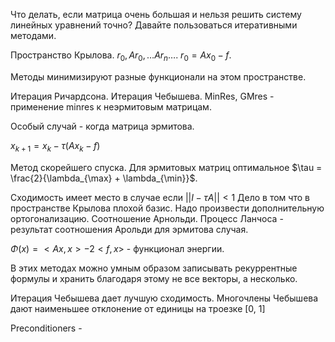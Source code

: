 Что делать, если матрица очень большая и нельзя решить систему линейных уравнений точно? Давайте пользоваться итеративными методами. 

Пространство Крылова. $r_0, Ar_0, \dots Ar_n \dots$. $r_0 = Ax_0 - f$. 

Методы минимизируют разные функционали на этом пространстве. 

Итерация Ричардсона. Итерация Чебышева. MinRes, GMres - применение minres к неэрмитовым матрицам. 

Особый случай - когда матрица эрмитова. 

$x_{k + 1} = x_k - \tau (Ax_k - f)$

Метод скорейшего спуска. 
Для эрмитовых матриц оптимальное $\tau = \frac{2}{\lambda_{\max} + \lambda_{\min}}$.

Сходимость имеет меcто в случае если $||I - \tau A|| < 1$
Дело в том что в пространстве Крылова плохой базис. Надо произвести дополнительную ортогонализацию. Соотношение Арнольди. Процесс Ланчоса - результат соотношения Арольди для эрмитова случая.

$\Phi(x) = <Ax, x> - 2<f, x>$ - функционал энергии.

В этих методах можно умным образом записывать рекуррентные формулы и хранить благодаря этому не все векторы, а несколько. 

Итерация Чебышева дает лучшую сходимость. Многочлены Чебышева дают наименьшее отклонение от единицы на троезке [0, 1]

Preconditioners - 